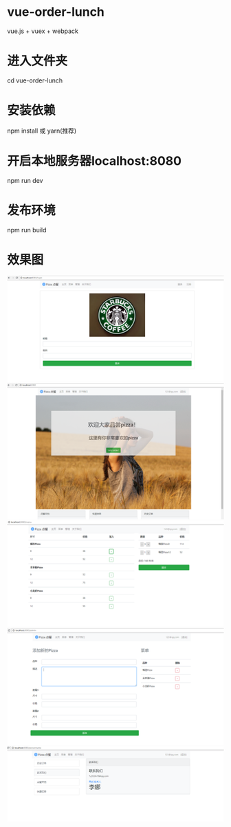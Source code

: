# vue-order-lunch
vue.js + vuex + webpack 

# 进入文件夹
cd vue-order-lunch

# 安装依赖
npm install 或 yarn(推荐)

# 开启本地服务器localhost:8080
npm run dev

# 发布环境
npm run build


# 效果图

![image](https://github.com/chengheai/vue-order-lunch/blob/master/src/assets/20180704165152.png)
![image](https://github.com/chengheai/vue-order-lunch/blob/master/src/assets/20180704165233.png)
![image](https://github.com/chengheai/vue-order-lunch/blob/master/src/assets/20180704165257.png)
![image](https://github.com/chengheai/vue-order-lunch/blob/master/src/assets/20180704165311.png)
![image](https://github.com/chengheai/vue-order-lunch/blob/master/src/assets/20180704165330.png)
